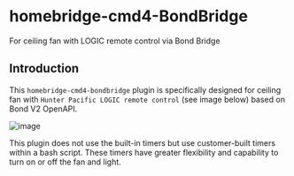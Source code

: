 # homebridge-cmd4-BondBridge
For ceiling fan with LOGIC remote control via Bond Bridge

## Introduction
This `homebridge-cmd4-bondbridge` plugin is specifically designed for ceiling fan with `Hunter Pacific LOGIC remote control` (see image below) based on Bond V2 OpenAPI.

![image](https://user-images.githubusercontent.com/96530237/224465046-3ee8211e-c92c-4c8f-9119-77256fd9e0e9.png)

This plugin does not use the built-in timers but use customer-built timers within a bash script. These timers have greater flexibility and capability to turn on or off the fan and light.
